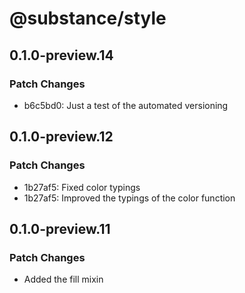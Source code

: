 # @substance/style

## 0.1.0-preview.14

### Patch Changes

- b6c5bd0: Just a test of the automated versioning

## 0.1.0-preview.12

### Patch Changes

- 1b27af5: Fixed color typings
- 1b27af5: Improved the typings of the color function

## 0.1.0-preview.11

### Patch Changes

- Added the fill mixin
